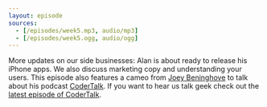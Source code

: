 ```yaml
---
layout: episode
sources:
  - [/episodes/week5.mp3, audio/mp3]
  - [/episodes/week5.ogg, audio/ogg]
---
```


More updates on our side businesses: Alan is about ready to release his iPhone apps. We also discuss marketing copy and understanding your users. This episode also features a cameo from <a href="http://joeybeninghove.com/">Joey Beninghove</a> to talk about his podcast <a href="http://technorati.com/tag/coder-talk">CoderTalk</a>.  If you want to hear us talk geek check out the <a href="http://joeybeninghove.com/2011/08/25/coder-talk-3">latest episode of CoderTalk</a>.
